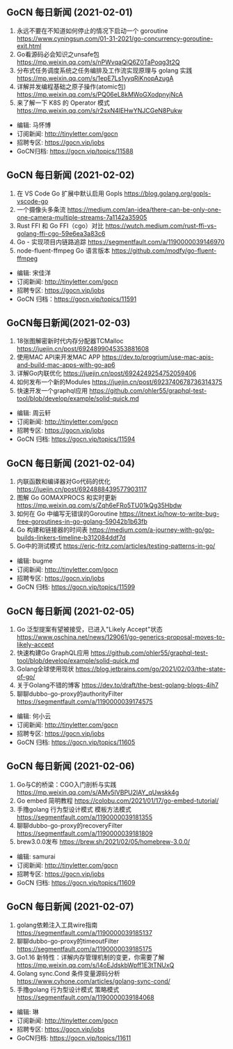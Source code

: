 ## GoCN 每日新闻 (2021-02-01)

1. 永远不要在不知道如何停止的情况下启动一个 goroutine https://www.cyningsun.com/01-31-2021/go-concurrency-goroutine-exit.html
2. Go看源码必会知识之unsafe包 https://mp.weixin.qq.com/s/nPWvqaQiQ6Z0TaPoqg3t2Q
3. 分布式任务调度系统之任务编排及工作流实现原理与 golang 实践 https://mp.weixin.qq.com/s/1epE7Ls1yyqRiKnopAzugA
4. 详解并发编程基础之原子操作(atomic包) https://mp.weixin.qq.com/s/PQ06eL8kMWoGXodpnyjNcA
5. 来了解一下 K8S 的 Operator 模式 https://mp.weixin.qq.com/s/r2sxN4lEHwYNJCGeN8Pukw

- 编辑: 马怀博
- 订阅新闻: http://tinyletter.com/gocn 
- 招聘专区: https://gocn.vip/jobs
- GoCN归档: https://gocn.vip/topics/11588

## GoCN 每日新闻 (2021-02-02)

1. 在 VS Code Go 扩展中默认启用 Gopls https://blog.golang.org/gopls-vscode-go
2. 一个摄像头多条流 https://medium.com/an-idea/there-can-be-only-one-one-camera-multiple-streams-7a1142a35905
3. Rust FFI 和 Go FFI（cgo）对比 https://wutch.medium.com/rust-ffi-vs-golang-ffi-cgo-59e6ea3a83c6
4. Go - 实现项目内链路追踪 https://segmentfault.com/a/1190000039146970
5. node-fluent-ffmpeg Go 语言版本 https://github.com/modfy/go-fluent-ffmpeg

- 编辑: 宋佳洋
- 订阅新闻: http://tinyletter.com/gocn
- 招聘专区: https://gocn.vip/jobs
- GoCN 归档：https://gocn.vip/topics/11591

## GoCN每日新闻(2021-02-03)

1. 18张图解密新时代内存分配器TCMalloc https://juejin.cn/post/6924899045353881608
2. 使用MAC API来开发MAC APP https://dev.to/progrium/use-mac-apis-and-build-mac-apps-with-go-ap6
3. 详解Go内联优化 https://juejin.cn/post/6924249254752059406
4. 如何发布一个新的Modules https://juejin.cn/post/6923740678736314375
5. 快速开发一个graphql应用 https://github.com/ohler55/graphql-test-tool/blob/develop/example/solid-quick.md

- 编辑: 周云轩
- 订阅新闻: http://tinyletter.com/gocn
- 招聘专区: https://gocn.vip/jobs
- GoCN 归档: https://gocn.vip/topics/11594

## GoCN 每日新闻 (2021-02-04)

1. 内联函数和编译器对Go代码的优化 https://juejin.cn/post/6924888439577903117
2. 图解 Go GOMAXPROCS 和实时更新 https://mp.weixin.qq.com/s/Zqh6eFRo5TU01kQg35Hbdw
3. 如何在 Go 中编写无错误的Goroutine https://itnext.io/how-to-write-bug-free-goroutines-in-go-golang-59042b1b63fb
4. Go 构建和链接器的时间表 https://medium.com/a-journey-with-go/go-builds-linkers-timeline-b312084ddf7d
5. Go中的测试模式 https://eric-fritz.com/articles/testing-patterns-in-go/

- 编辑: bugme
- 订阅新闻: http://tinyletter.com/gocn
- 招聘专区: https://gocn.vip/jobs
- GoCN 归档: https://gocn.vip/topics/11599


## GoCN 每日新闻 (2021-02-05)

1. Go 泛型提案有望被接受，已进入"Likely Accept"状态 https://www.oschina.net/news/129061/go-generics-proposal-moves-to-likely-accept
2. 快速构建Go GraphQL应用 https://github.com/ohler55/graphql-test-tool/blob/develop/example/solid-quick.md
3. Golang全球使用现状 https://blog.jetbrains.com/go/2021/02/03/the-state-of-go/
4. 关于Golang不错的博客 https://dev.to/draft/the-best-golang-blogs-4ih7
5. 聊聊dubbo-go-proxy的authorityFilter https://segmentfault.com/a/1190000039174575

- 编辑: 何小云
- 订阅新闻: http://tinyletter.com/gocn
- 招聘专区: https://gocn.vip/jobs
- GoCN 归档: https://gocn.vip/topics/11605

## GoCN 每日新闻 (2021-02-06)

1. Go与C的桥梁：CGO入门剖析与实践 https://mp.weixin.qq.com/s/AMv5IVBPU2lAY_qUwskk4g
2. Go embed 简明教程 https://colobu.com/2021/01/17/go-embed-tutorial/
3. 手撸golang 行为型设计模式 模板方法模式 https://segmentfault.com/a/1190000039181355
4. 聊聊dubbo-go-proxy的recoveryFilter https://segmentfault.com/a/1190000039181809
5. brew3.0.0发布 https://brew.sh/2021/02/05/homebrew-3.0.0/

- 编辑: samurai
- 订阅新闻: http://tinyletter.com/gocn
- 招聘专区: https://gocn.vip/jobs
- GoCN 归档: https://gocn.vip/topics/11609

## GoCN 每日新闻 (2021-02-07)

1. golang依赖注入工具wire指南 https://segmentfault.com/a/1190000039185137
2. 聊聊dubbo-go-proxy的timeoutFilter https://segmentfault.com/a/1190000039185175
3. Go1.16 新特性：详解内存管理机制的变更，你需要了解 https://mp.weixin.qq.com/s/l4oEJdskbWpff1E3tTNUxQ
4. Golang sync.Cond 条件变量源码分析 https://www.cyhone.com/articles/golang-sync-cond/
5. 手撸golang 行为型设计模式 策略模式  https://segmentfault.com/a/1190000039184068

- 编辑: 琳 
- 订阅新闻: http://tinyletter.com/gocn
- 招聘专区: https://gocn.vip/jobs
- GoCN归档: https://gocn.vip/topics/11611
